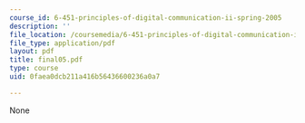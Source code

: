 ```yaml
---
course_id: 6-451-principles-of-digital-communication-ii-spring-2005
description: ''
file_location: /coursemedia/6-451-principles-of-digital-communication-ii-spring-2005/0faea0dcb211a416b56436600236a0a7_final05.pdf
file_type: application/pdf
layout: pdf
title: final05.pdf
type: course
uid: 0faea0dcb211a416b56436600236a0a7

---
```

None